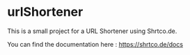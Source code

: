 # urlShortener

This is a small project for a URL Shortener using Shrtco.de.

You can find the documentation here : https://shrtco.de/docs

